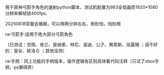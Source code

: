 用于原神弓箭手角色的速射python脚本，测试机配置为983全低画质1920*1080分辨率解帧锁400fps.

20250818官服会被踢，可以用两分钟左右，用别怕，怕别用

rar弓箭手:适用于绝大部分弓箭角色

（已测试：甘雨、夜兰、提纳里、林尼、温迪、公子、赛索斯、珐露珊 ；调不好的：皇女、欧洛仑 ；其他没测）

rar手柄：同上功能的手柄版本，操作逻辑有区别具体看代码注释（只试了xbox手柄，ps懒得弄）
